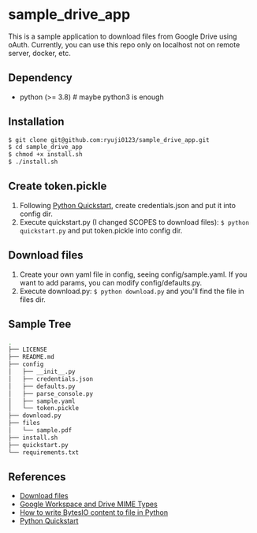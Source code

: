 # sample_drive_app

This is a sample application to download files from Google Drive using oAuth. Currently, you can use this repo only on localhost not on remote server, docker, etc. 

## Dependency
- python (>= 3.8) # maybe python3 is enough

## Installation
```sh
$ git clone git@github.com:ryuji0123/sample_drive_app.git
$ cd sample_drive_app
$ chmod +x install.sh
$ ./install.sh
```

## Create token.pickle
1. Following [Python Quickstart](https://developers.google.com/drive/api/v3/quickstart/python), create credentials.json and put it into config dir.
1. Execute quickstart.py (I changed SCOPES to download files): ` $ python quickstart.py ` and put token.pickle into config dir.

## Download files
1. Create your own yaml file in config, seeing config/sample.yaml. If you want to add params, you can modify config/defaults.py.
1. Execute download.py: ` $ python download.py ` and you'll find the file in files dir.

## Sample Tree
```sh
.
├── LICENSE
├── README.md
├── config
│   ├── __init__.py
│   ├── credentials.json
│   ├── defaults.py
│   ├── parse_console.py
│   ├── sample.yaml
│   └── token.pickle
├── download.py
├── files
│   └── sample.pdf
├── install.sh
├── quickstart.py
└── requirements.txt
```

## References
- [Download files](https://developers.google.com/drive/api/v3/manage-downloads)
- [Google Workspace and Drive MIME Types](https://developers.google.com/drive/api/v3/mime-types)
- [How to write BytesIO content to file in Python](https://techoverflow.net/2019/07/24/how-to-write-bytesio-content-to-file-in-python/)
- [Python Quickstart](https://developers.google.com/drive/api/v3/quickstart/python)

